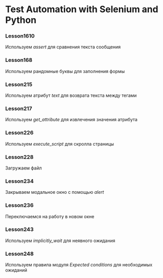 # Test Automation with Selenium and Python

### Lesson1610
Используем  *assert* для сравнения текста сообщения

### Lesson168
Используем рандомные буквы для заполнения формы

### Lesson215
Используем атрибут *text* для возврата текста между тегами

### Lesson217
Используем *get_attribute* для извлечения значения атрибута

### Lesson226
Используем *execute_script* для скролла страницы

### Lesson228
Загружаем файл 
 
### Lesson234
Закрываем модальное окно с помощью *alert* 

### Lesson236
Переключаемся на работу в новом окне

### Lesson243
Используем *implicitly_wait* для неявного ожидания

### Lesson248
Используем правила модуля *Expected conditions* для необходимых ожиданий
